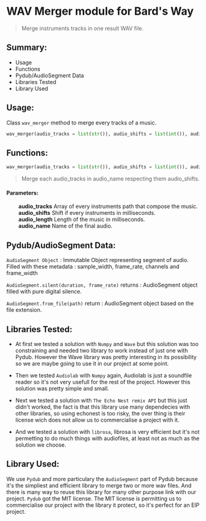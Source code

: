 # WAV Merger module for Bard's Way #
>
> Merge instruments tracks in one result WAV file.
>

## Summary: ##
- Usage
- Functions
- Pydub/AudioSegment Data
- Libraries Tested
- Library Used

## Usage: ##
Class `wav_merger` method to merge every tracks of a music.

```python
wav_merger(audio_tracks = list(str()), audio_shifts = list(int()), audio_length = int(), audio_name = str())
```
##  Functions: ##

```python
wav_merger(audio_tracks = list(str()), audio_shifts = list(int()), audio_length = int(), audio_name = str())
```
>
> Merge each audio_tracks in audio\_name respecting them audio\_shifts.
>

#### Parameters: ####
&nbsp;&nbsp;&nbsp;&nbsp;&nbsp;&nbsp;&nbsp;&nbsp;**audio_tracks** Array of every instruments path that compose the music.  
&nbsp;&nbsp;&nbsp;&nbsp;&nbsp;&nbsp;&nbsp;&nbsp;**audio_shifts** Shift if every instruments in milliseconds.  
&nbsp;&nbsp;&nbsp;&nbsp;&nbsp;&nbsp;&nbsp;&nbsp;**audio_length** Length of the music in milliseconds.  
&nbsp;&nbsp;&nbsp;&nbsp;&nbsp;&nbsp;&nbsp;&nbsp;**audio_name** Name of the final audio.

##  Pydub/AudioSegment Data: ##

`AudioSegment Object` : Immutable Object representing segment of audio. Filled with these metadata : sample_width, frame_rate, channels and frame_width

`AudioSegment.silent(duration, frame_rate)` returns : AudioSegment object filled with pure digital silence.

`AudioSegment.from_file(path)` return : AudioSegment object based on the file extension.

##  Libraries Tested: ##

- At first we tested a solution with `Numpy` and `Wave` but this solution was too constraining and needed two library to work instead of just one with Pydub. However the Wave library was pretty interesting in its possibility so we are maybe going to use it in our project at some point.

- Then we tested `Audiolab` with `Numpy` again, Audiolab is just a soundfile reader so it's not very usefull for the rest of the project. However this solution was pretty simple and small.

- Next we tested a solution with `The Echo Nest remix API` but this just didn't worked, the fact is that this library use many dependecies with other libraries, so using echonest is too risky, the over thing is their license wich does not allow us to commercialise a project with it.

- And we tested a solution with `librosa`, librosa is very efficient but it's not permetting to do much things with audiofiles, at least not as much as the solution we choose.

##  Library Used: ##

We use `Pydub` and more particulary the `AudioSegment` part of Pydub because it's the simpliest and efficient library to merge two or more wav files. And there is many way to reuse this library for many other purpose link with our project.
`Pydub` got the MIT license. The MIT license is permitting us to commercialise our project with the library it protect, so it's perfect for an EIP project.
